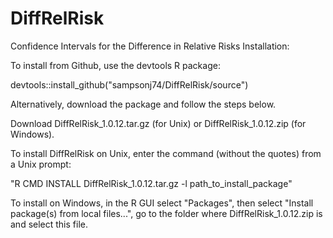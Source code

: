 # DiffRelRisk
Confidence Intervals for the Difference in Relative Risks
Installation:

To install from Github, use the devtools R package:

devtools::install_github("sampsonj74/DiffRelRisk/source")

Alternatively, download the package and follow the steps below.

Download DiffRelRisk_1.0.12.tar.gz (for Unix) or DiffRelRisk_1.0.12.zip (for Windows).

To install DiffRelRisk on Unix, enter the command (without the quotes) from a Unix prompt:

"R CMD INSTALL DiffRelRisk_1.0.12.tar.gz -l path_to_install_package"

To install on Windows, in the R GUI select "Packages", then select "Install package(s) from local files...", go to the folder where DiffRelRisk_1.0.12.zip is and select this file.
